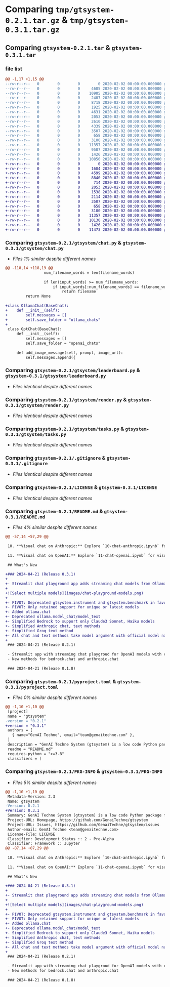# Comparing `tmp/gtsystem-0.2.1.tar.gz` & `tmp/gtsystem-0.3.1.tar.gz`

## Comparing `gtsystem-0.2.1.tar` & `gtsystem-0.3.1.tar`

### file list

```diff
@@ -1,17 +1,15 @@
--rw-r--r--   0        0        0        0 2020-02-02 00:00:00.000000 gtsystem-0.2.1/gtsystem/__init__.py
--rw-r--r--   0        0        0     4685 2020-02-02 00:00:00.000000 gtsystem-0.2.1/gtsystem/anthropic.py
--rw-r--r--   0        0        0    10905 2020-02-02 00:00:00.000000 gtsystem-0.2.1/gtsystem/bedrock.py
--rw-r--r--   0        0        0     2407 2020-02-02 00:00:00.000000 gtsystem-0.2.1/gtsystem/benchmark.py
--rw-r--r--   0        0        0     8718 2020-02-02 00:00:00.000000 gtsystem-0.2.1/gtsystem/chat.py
--rw-r--r--   0        0        0     1925 2020-02-02 00:00:00.000000 gtsystem-0.2.1/gtsystem/groq.py
--rw-r--r--   0        0        0     4631 2020-02-02 00:00:00.000000 gtsystem-0.2.1/gtsystem/instrument.py
--rw-r--r--   0        0        0     2053 2020-02-02 00:00:00.000000 gtsystem-0.2.1/gtsystem/leaderboard.py
--rw-r--r--   0        0        0     2610 2020-02-02 00:00:00.000000 gtsystem-0.2.1/gtsystem/ollama.py
--rw-r--r--   0        0        0     4339 2020-02-02 00:00:00.000000 gtsystem-0.2.1/gtsystem/openai.py
--rw-r--r--   0        0        0     3507 2020-02-02 00:00:00.000000 gtsystem-0.2.1/gtsystem/render.py
--rw-r--r--   0        0        0      658 2020-02-02 00:00:00.000000 gtsystem-0.2.1/gtsystem/tasks.py
--rw-r--r--   0        0        0     3100 2020-02-02 00:00:00.000000 gtsystem-0.2.1/.gitignore
--rw-r--r--   0        0        0    11357 2020-02-02 00:00:00.000000 gtsystem-0.2.1/LICENSE
--rw-r--r--   0        0        0     9507 2020-02-02 00:00:00.000000 gtsystem-0.2.1/README.md
--rw-r--r--   0        0        0     1426 2020-02-02 00:00:00.000000 gtsystem-0.2.1/pyproject.toml
--rw-r--r--   0        0        0    10850 2020-02-02 00:00:00.000000 gtsystem-0.2.1/PKG-INFO
+-rw-r--r--   0        0        0        0 2020-02-02 00:00:00.000000 gtsystem-0.3.1/gtsystem/__init__.py
+-rw-r--r--   0        0        0     1684 2020-02-02 00:00:00.000000 gtsystem-0.3.1/gtsystem/anthropic.py
+-rw-r--r--   0        0        0     4599 2020-02-02 00:00:00.000000 gtsystem-0.3.1/gtsystem/bedrock.py
+-rw-r--r--   0        0        0     8840 2020-02-02 00:00:00.000000 gtsystem-0.3.1/gtsystem/chat.py
+-rw-r--r--   0        0        0      714 2020-02-02 00:00:00.000000 gtsystem-0.3.1/gtsystem/groq.py
+-rw-r--r--   0        0        0     2053 2020-02-02 00:00:00.000000 gtsystem-0.3.1/gtsystem/leaderboard.py
+-rw-r--r--   0        0        0     1538 2020-02-02 00:00:00.000000 gtsystem-0.3.1/gtsystem/ollama.py
+-rw-r--r--   0        0        0     2114 2020-02-02 00:00:00.000000 gtsystem-0.3.1/gtsystem/openai.py
+-rw-r--r--   0        0        0     3507 2020-02-02 00:00:00.000000 gtsystem-0.3.1/gtsystem/render.py
+-rw-r--r--   0        0        0      658 2020-02-02 00:00:00.000000 gtsystem-0.3.1/gtsystem/tasks.py
+-rw-r--r--   0        0        0     3100 2020-02-02 00:00:00.000000 gtsystem-0.3.1/.gitignore
+-rw-r--r--   0        0        0    11357 2020-02-02 00:00:00.000000 gtsystem-0.3.1/LICENSE
+-rw-r--r--   0        0        0    10130 2020-02-02 00:00:00.000000 gtsystem-0.3.1/README.md
+-rw-r--r--   0        0        0     1426 2020-02-02 00:00:00.000000 gtsystem-0.3.1/pyproject.toml
+-rw-r--r--   0        0        0    11473 2020-02-02 00:00:00.000000 gtsystem-0.3.1/PKG-INFO
```

### Comparing `gtsystem-0.2.1/gtsystem/chat.py` & `gtsystem-0.3.1/gtsystem/chat.py`

 * *Files 1% similar despite different names*

```diff
@@ -118,14 +118,19 @@
                 num_filename_words = len(filename_words)
                 
                 if len(input_words) >= num_filename_words:
                     if input_words[:num_filename_words] == filename_words:
                         return filename
         return None
 
+class OllamaChat(BaseChat):
+    def __init__(self):
+        self.messages = []
+        self.save_folder = "ollama_chats"
+
 class GptChat(BaseChat):
     def __init__(self):
         self.messages = []
         self.save_folder = "openai_chats"
 
     def add_image_message(self, prompt, image_url):
         self.messages.append({
```

### Comparing `gtsystem-0.2.1/gtsystem/leaderboard.py` & `gtsystem-0.3.1/gtsystem/leaderboard.py`

 * *Files identical despite different names*

### Comparing `gtsystem-0.2.1/gtsystem/render.py` & `gtsystem-0.3.1/gtsystem/render.py`

 * *Files identical despite different names*

### Comparing `gtsystem-0.2.1/gtsystem/tasks.py` & `gtsystem-0.3.1/gtsystem/tasks.py`

 * *Files identical despite different names*

### Comparing `gtsystem-0.2.1/.gitignore` & `gtsystem-0.3.1/.gitignore`

 * *Files identical despite different names*

### Comparing `gtsystem-0.2.1/LICENSE` & `gtsystem-0.3.1/LICENSE`

 * *Files identical despite different names*

### Comparing `gtsystem-0.2.1/README.md` & `gtsystem-0.3.1/README.md`

 * *Files 4% similar despite different names*

```diff
@@ -57,14 +57,29 @@
 
 10. **Visual chat on Anthropic:** Explore `10-chat-anthropic.ipynb` for visual chat using Anthropic hosted models.
 
 11. **Visual chat on OpenAI:** Explore `11-chat-openai.ipynb` for visual chat using OpenAI GPT4-Turbo.
 
 ## What's New
 
+### 2024-04-21 (Release 0.3.1)
+
+- Streamlit chat playground app adds streaming chat models from Ollama, Anthropic, and OpenAI
+
+![Select multiple models](images/chat-playground-models.png)
+
+- PIVOT: Deprecated gtsystem.instrument and gtsystem.benchmark in favor of simplifying gtsystem API
+- PIVOT: Only retained support for unique or latest models
+- Added ollama.chat
+- Deprecated ollama.model_chat/model_text 
+- Simplified Bedrock to support only Claude3 Sonnet, Haiku models
+- Simplified Anthropic chat, text methods
+- Simplified Groq text method
+- All chat and text methods take model argument with official model name
+
 ### 2024-04-21 (Release 0.2.1)
 
 - Streamlit app with streaming chat playgroud for OpenAI models with configurable system message, temperature, tokens
 - New methods for bedrock.chat and anthropic.chat
 
 ### 2024-04-21 (Release 0.1.8)
```

### Comparing `gtsystem-0.2.1/pyproject.toml` & `gtsystem-0.3.1/pyproject.toml`

 * *Files 0% similar despite different names*

```diff
@@ -1,10 +1,10 @@
 [project]
 name = "gtsystem"
-version = "0.2.1"
+version = "0.3.1"
 authors = [
   { name="GenAI Techne", email="team@genaitechne.com" },
 ]
 description = "GenAI Techne System (gtsystem) is a low code Python package for crafting GenAI applications quickly"
 readme = "README.md"
 requires-python = ">=3.8"
 classifiers = [
```

### Comparing `gtsystem-0.2.1/PKG-INFO` & `gtsystem-0.3.1/PKG-INFO`

 * *Files 5% similar despite different names*

```diff
@@ -1,10 +1,10 @@
 Metadata-Version: 2.3
 Name: gtsystem
-Version: 0.2.1
+Version: 0.3.1
 Summary: GenAI Techne System (gtsystem) is a low code Python package for crafting GenAI applications quickly
 Project-URL: Homepage, https://github.com/GenaiTechne/gtsystem
 Project-URL: Issues, https://github.com/GenaiTechne/gtsystem/issues
 Author-email: GenAI Techne <team@genaitechne.com>
 License-File: LICENSE
 Classifier: Development Status :: 2 - Pre-Alpha
 Classifier: Framework :: Jupyter
@@ -87,14 +87,29 @@
 
 10. **Visual chat on Anthropic:** Explore `10-chat-anthropic.ipynb` for visual chat using Anthropic hosted models.
 
 11. **Visual chat on OpenAI:** Explore `11-chat-openai.ipynb` for visual chat using OpenAI GPT4-Turbo.
 
 ## What's New
 
+### 2024-04-21 (Release 0.3.1)
+
+- Streamlit chat playground app adds streaming chat models from Ollama, Anthropic, and OpenAI
+
+![Select multiple models](images/chat-playground-models.png)
+
+- PIVOT: Deprecated gtsystem.instrument and gtsystem.benchmark in favor of simplifying gtsystem API
+- PIVOT: Only retained support for unique or latest models
+- Added ollama.chat
+- Deprecated ollama.model_chat/model_text 
+- Simplified Bedrock to support only Claude3 Sonnet, Haiku models
+- Simplified Anthropic chat, text methods
+- Simplified Groq text method
+- All chat and text methods take model argument with official model name
+
 ### 2024-04-21 (Release 0.2.1)
 
 - Streamlit app with streaming chat playgroud for OpenAI models with configurable system message, temperature, tokens
 - New methods for bedrock.chat and anthropic.chat
 
 ### 2024-04-21 (Release 0.1.8)
```

